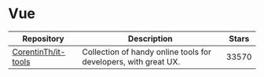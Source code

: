 # Vue

| Repository                                                    | Description                                                     | Stars |
| ------------------------------------------------------------- | --------------------------------------------------------------- | ----- |
| [CorentinTh/it-tools](https://github.com/CorentinTh/it-tools) | Collection of handy online tools for developers, with great UX. | 33570 |
